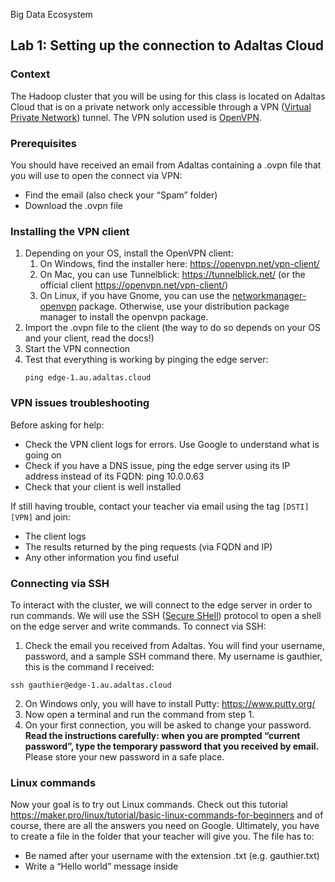 Big Data Ecosystem

## Lab 1: Setting up the connection to Adaltas Cloud

### Context

The Hadoop cluster that you will be using for this class is located on Adaltas Cloud that is on a private network only accessible through a VPN ([Virtual Private Network](https://en.wikipedia.org/wiki/Virtual_private_network)) tunnel. The VPN solution used is [OpenVPN](https://openvpn.net/).

### Prerequisites

You should have received an email from Adaltas containing a .ovpn file that you will use to open the connect via VPN:

- Find the email (also check your “Spam” folder)
- Download the .ovpn file

### Installing the VPN client

1. Depending on your OS, install the OpenVPN client:
   1. On Windows, find the installer here: https://openvpn.net/vpn-client/
   2. On Mac, you can use Tunnelblick: https://tunnelblick.net/ (or the official client https://openvpn.net/vpn-client/)
   3. On Linux, if you have Gnome, you can use the [networkmanager-openvpn](https://wiki.archlinux.org/index.php/Networkmanager-openvpn) package. Otherwise, use your distribution package manager to install the openvpn package.
2. Import the .ovpn file to the client (the way to do so depends on your OS and your client, read the docs!)
3. Start the VPN connection
4. Test that everything is working by pinging the edge server:
   ```
   ping edge-1.au.adaltas.cloud
   ```

### VPN issues troubleshooting

Before asking for help:

- Check the VPN client logs for errors. Use Google to understand what is going on
- Check if you have a DNS issue, ping the edge server using its IP address instead of its FQDN: ping 10.0.0.63
- Check that your client is well installed

If still having trouble, contact your teacher via email using the tag `[DSTI][VPN]` and join:

- The client logs
- The results returned by the ping requests (via FQDN and IP)
- Any other information you find useful

### Connecting via SSH

To interact with the cluster, we will connect to the edge server in order to run commands. We will use the SSH ([Secure SHell](<https://en.wikipedia.org/wiki/Ssh_(Secure_Shell)>)) protocol to open a shell on the edge server and write commands.
To connect via SSH:

1. Check the email you received from Adaltas. You will find your username, password, and a sample SSH command there. My username is gauthier, this is the command I received:

```
ssh gauthier@edge-1.au.adaltas.cloud
```

2. On Windows only, you will have to install Putty: https://www.putty.org/
3. Now open a terminal and run the command from step 1.
4. On your first connection, you will be asked to change your password. **Read the instructions carefully: when you are prompted “current password”, type the temporary password that you received by email.** Please store your new password in a safe place.

### Linux commands

Now your goal is to try out Linux commands. Check out this tutorial https://maker.pro/linux/tutorial/basic-linux-commands-for-beginners and of course, there are all the answers you need on Google.
Ultimately, you have to create a file in the folder that your teacher will give you. The file has to:

- Be named after your username with the extension .txt (e.g. gauthier.txt)
- Write a “Hello world” message inside
